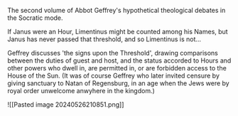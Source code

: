 
The second volume of Abbot Geffrey's hypothetical theological debates in the Socratic mode.

If Janus were an Hour, Limentinus might be counted among his Names, but Janus has never passed that threshold, and so Limentinus is not…

Geffrey discusses 'the signs upon the Threshold', drawing comparisons between the duties of guest and host, and the status accorded to Hours and other powers who dwell in, are permitted in, or are forbidden access to the House of the Sun. (It was of course Geffrey who later invited censure by giving sanctuary to Natan of Regensburg, in an age when the Jews were by royal order unwelcome anwyhere in the kingdom.)

![[Pasted image 20240526210851.png]]
